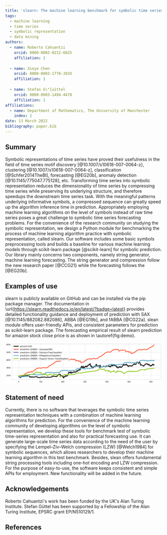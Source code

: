 ```yaml
---
title: 'slearn: The machine learning benchmark for symbolic time series representation'
tags:
  - machine learning
  - time series
  - symbolic representation
  - data mining
authors:
  - name: Roberto Cahuantzi
    orcid: 0000-0002-0212-6825
    affiliation: 1
    
  - name: Xinye Chen
    orcid: 0000-0003-1778-393X
    affiliation: 1
    
  - name: Stefan G\"{u}ttel
    orcid: 0000-0003-1494-4478
    affiliation: 1
affiliations:
  - name: Department of Mathematics, The University of Manchester
    index: 1
date: 13 March 2022
bibliography: paper.bib
---
```


## Summary

Symbolic representations of time series have proved their usefulness in the field of time series motif discovery [@10.1007/s10618-007-0064-z}, clustering [@10.1007/s10618-007-0064-z], classification [@Schfer2014TheBI], forecasting [@EG20b], anomaly detection [@10.1145/775047.775128], etc. Transforming time series into symbolic representation reduces the dimensionality of time series by compressing time series while preserving its underlying structure, and therefore speedups the downstream time series task. With the meaningful patterns underlying informative symbols, a compressed sequence can greatly speed up the algorithm inference time in prediction. Appropriately employing machine learning algorithms on the level of symbols instead of raw time series poses a great challenge to symbolic time series forecasting problems. For the convenience of the research community on studying the symbolic representation, we design a Python module for benchmarking the process of machine learning algorithm practice with symbolic representation, called slearn.  Our software includes some basic symbols preprocessing tools and builds a baseline for various machine learning models through scikit-learn package [@scikit-learn] for symbolic prediction. Our library mainly concerns two components, namely string generator, machine learning forecasting. The string generator and compression follow the new research paper [@CCG21} while the forecasting follows the [@EG20b]. 

## Examples of use

slearn is publicly available on GitHub and can be installed via the pip package manager. The documentation in \url{https://slearn.readthedocs.io/en/latest/?badge=latest} provides detailed functionality guidance and deployment of prediction with SAX [@10.1145/882082.882086], ABBA [@EG19b], and fABBA [@CG22a]. slean module offers user-friendly APIs, and consistent parameters for prediction as scikit-learn package. The forecasting empirical result of slearn prediction for amazon stock close price is as shown in \autoref{fig:demo}.

![Prediction with various machine learning models.\label{fig:demo}](demo1.png)

## Statement of need

Currently, there is no software that leverages the symbolic time series representation techniques with a combination of machine learning algorithms for prediction. For the convenience of the machine learning community of developing algorithms on the level of symbolic representation, we develop these tools for benchmark test of symbolic time-series representation and also for practical forecasting use. It can generate large-scale time series data according to the need of the user by specifying the Lempel–Ziv–Welch compression (LZW) [@Welch1984] for symbolic sequences, which allows researchers to develop their machine learning algorithm in this test benchmark. Besides, slean offers fundamental string processing tools including one-hot encoding and LZW compression. For the purpose of easy-to-use, the software keeps consistent and simple APIs for employment. New functionality will be added in the future.


## Acknowledgements

Roberto Cahuantzi's work has been funded by the UK's Alan Turing Institute. Stefan Güttel has been supported by a Fellowship of the Alan Turing Institute, EPSRC grant EP/N510129/1.


## References
